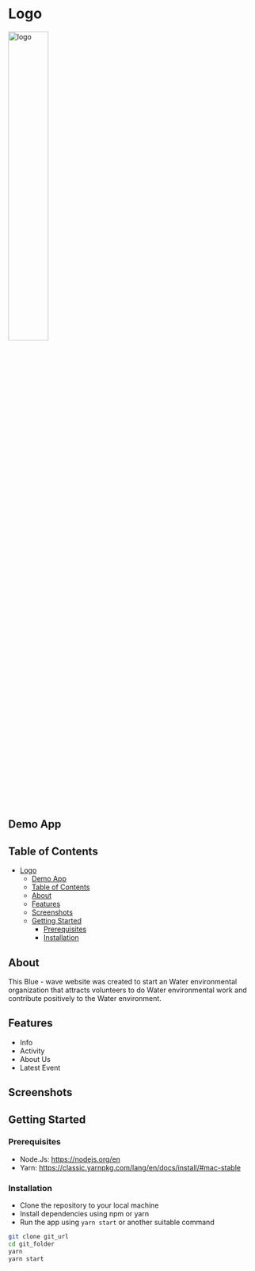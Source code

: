 # Logo

<img src="images/Background.png" width="40%" alt='logo'>


## Demo App

## Table of Contents
- [Logo](#logo)
  - [Demo App](#demo-app)
  - [Table of Contents](#table-of-contents)
  - [About](#about)
  - [Features](#features)
  - [Screenshots](#screenshots)
  - [Getting Started](#getting-started)
    - [Prerequisites](#prerequisites)
    - [Installation](#installation)

## About
This Blue - wave website was created to start an Water environmental organization that attracts volunteers to do Water environmental work and contribute positively to the Water environment.

## Features
- Info
- Activity
- About Us
- Latest Event

## Screenshots



## Getting Started

### Prerequisites

- Node.Js: https://nodejs.org/en
- Yarn: https://classic.yarnpkg.com/lang/en/docs/install/#mac-stable

### Installation

- Clone the repository to your local machine
- Install dependencies using npm or yarn
- Run the app using `yarn start` or another suitable command

```bash
git clone git_url
cd git_folder
yarn
yarn start
